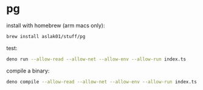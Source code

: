 # pg

install with homebrew (arm macs only):

```bash
brew install aslak01/stuff/pg
```

test:

```bash
deno run --allow-read --allow-net --allow-env --allow-run index.ts
```

compile a binary:

```bash
deno compile --allow-read --allow-net --allow-env --allow-run index.ts
```
